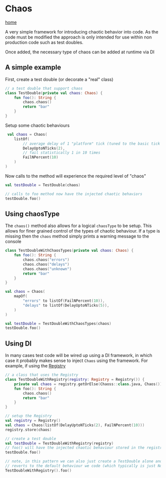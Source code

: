 # Chaos

[home](../README.md)

A very simple framework for introducing chaotic behavior into code. As the code must be modified the approach is only
intended for use within non production code such as test doubles.

Once added, the necessary type of chaos can be added at runtime via DI

## A simple example

First, create a test double (or decorate a "real" class)

```kotlin
// a test double that support chaos 
class TestDouble(private val chaos: Chaos) {
    fun foo(): String {
        chaos.chaos()
        return "bar"
    }
}
```

Setup some chaotic behaviours

```kotlin
 val chaos = Chaos(
    listOf(
        // average delay of 1 "platform" tick (tuned to the basic tick rate on the OS/Hardware)
        DelayUptoNTicks(2),
        // fail statistically 1 in 10 times
        FailNPercent(10)
    )
)

```

Now calls to the method will experience the required level of "chaos"

```kotlin
val testDouble = TestDouble(chaos)

// calls to foo method now have the injected chaotic behaviors 
testDouble.foo()
```

## Using chaosType

The `chaos()` method also allows for a logical `chaosType` to be setup. This allows for finer grained control of the
types of chaotic behaviour. If a type is missing then the `chaos` method simply prints a warning message to the console

```kotlin
class TestDoubleWithChaosTypes(private val chaos: Chaos) {
    fun foo(): String {
        chaos.chaos("errors")
        chaos.chaos("delays")
        chaos.chaos("unknown")
        return "bar"
    }
}

val chaos = Chaos(
    mapOf(
        "errors" to listOf(FailNPercent(10)),
        "delays" to listOf(DelayUptoNTicks(5)),
    )
)

val testDouble = TestDoubleWithChaosTypes(chaos)
testDouble.foo()


```

## Using DI

In many cases test code will be wired up using a DI framework, in which case it probably makes sense to inject `Chaos`
using the framework. For example, if using the [Registry](https://github.com/mycordaapp/registry#readme)

```kotlin
// a class that uses the Registry
class TestDoubleWithRegistry(registry: Registry = Registry()) {
    private val chaos = registry.getOrElse(Chaoss::class.java, Chaos())
    fun foo(): String {
        chaos.chaos()
        return "bar"
    }
}

// setup the Registry
val registry = Registry()
val chaos = Chaos(listOf(DelayUptoNTicks(2), FailNPercent(10)))
registry.store(chaos)

// create a test double 
val testDouble = TestDoubleWithRegistry(registry)
// foo() will have the injected chaotic behaviour stored in the registry
testDouble.foo()

// note, in this pattern we can also just create a TestDouble alone and everthing 
// reverts to the default behaviour we code (which typically is just Noop()
TestDoubleWithRegistry().foo()

```